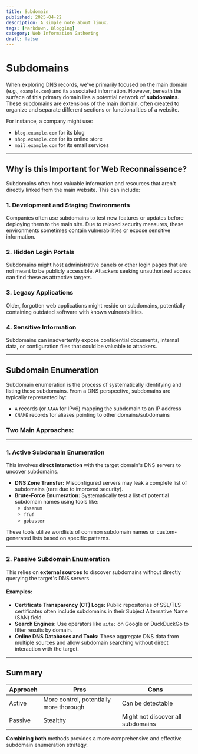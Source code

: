 ```yaml
---
title: Subdomain
published: 2025-04-22
description: A simple note about linux.
tags: [Markdown, Blogging]
category: Web Information Gathering
draft: false
---
```


# Subdomains

When exploring DNS records, we've primarily focused on the main domain (e.g., `example.com`) and its associated information. However, beneath the surface of this primary domain lies a potential network of **subdomains**. These subdomains are extensions of the main domain, often created to organize and separate different sections or functionalities of a website.

For instance, a company might use:
- `blog.example.com` for its blog  
- `shop.example.com` for its online store  
- `mail.example.com` for its email services

---

## Why is this Important for Web Reconnaissance?

Subdomains often host valuable information and resources that aren't directly linked from the main website. This can include:

### 1. Development and Staging Environments
Companies often use subdomains to test new features or updates before deploying them to the main site. Due to relaxed security measures, these environments sometimes contain vulnerabilities or expose sensitive information.

### 2. Hidden Login Portals
Subdomains might host administrative panels or other login pages that are not meant to be publicly accessible. Attackers seeking unauthorized access can find these as attractive targets.

### 3. Legacy Applications
Older, forgotten web applications might reside on subdomains, potentially containing outdated software with known vulnerabilities.

### 4. Sensitive Information
Subdomains can inadvertently expose confidential documents, internal data, or configuration files that could be valuable to attackers.

---

## Subdomain Enumeration

Subdomain enumeration is the process of systematically identifying and listing these subdomains. From a DNS perspective, subdomains are typically represented by:
- `A` records (or `AAAA` for IPv6) mapping the subdomain to an IP address
- `CNAME` records for aliases pointing to other domains/subdomains

### Two Main Approaches:

---

### 1. Active Subdomain Enumeration

This involves **direct interaction** with the target domain's DNS servers to uncover subdomains.

- **DNS Zone Transfer:** Misconfigured servers may leak a complete list of subdomains (rare due to improved security).
- **Brute-Force Enumeration:** Systematically test a list of potential subdomain names using tools like:
  - `dnsenum`
  - `ffuf`
  - `gobuster`

These tools utilize wordlists of common subdomain names or custom-generated lists based on specific patterns.

---

### 2. Passive Subdomain Enumeration

This relies on **external sources** to discover subdomains without directly querying the target's DNS servers.

#### Examples:
- **Certificate Transparency (CT) Logs:** Public repositories of SSL/TLS certificates often include subdomains in their Subject Alternative Name (SAN) field.
- **Search Engines:** Use operators like `site:` on Google or DuckDuckGo to filter results by domain.
- **Online DNS Databases and Tools:** These aggregate DNS data from multiple sources and allow subdomain searching without direct interaction with the target.

---

## Summary

| Approach | Pros | Cons |
|---------|------|------|
| Active  | More control, potentially more thorough | Can be detectable |
| Passive | Stealthy | Might not discover all subdomains |

**Combining both** methods provides a more comprehensive and effective subdomain enumeration strategy.

